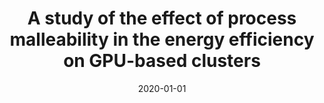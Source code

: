 ---
title: "A study of the effect of process malleability in the energy efficiency on GPU-based clusters"
collection: publications
permalink: /publication/2020-01-01-A-study-of-the-effect-of-process-malleability-in-the-energy-efficiency-on-GPU-based-clusters
date: 2020-01-01
venue: '<em>The Journal of Supercomputing</em>(76), pp. 255--274'
paperurl: 'https://doi.org/10.1007/s11227-019-03034-x'
citation: ' <strong>S. Iserte</strong>, and  K. Rojek, &quot;A study of the effect of process malleability in the energy efficiency on GPU-based clusters.&quot; <em>The Journal of Supercomputing</em>(76), pp. 255--274, Jan. 2020. ISSN: 1573-0484.'
---